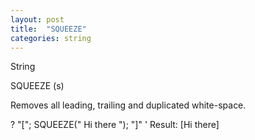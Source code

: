 ```yaml
---
layout: post
title:  "SQUEEZE"
categories: string
---
```

String

SQUEEZE (s)

Removes all leading, trailing and duplicated white-space.


? "["; SQUEEZE(" Hi  there "); "]"
' Result: [Hi there]

